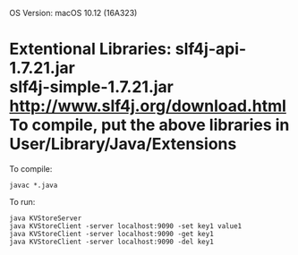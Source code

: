 OS Version: macOS 10.12 (16A323)

Extentional Libraries: 
			slf4j-api-1.7.21.jar    
			slf4j-simple-1.7.21.jar
			http://www.slf4j.org/download.html
To compile, put the above libraries in User/Library/Java/Extensions
======================================================================
To compile:

	javac *.java

To run:

	java KVStoreServer
	java KVStoreClient -server localhost:9090 -set key1 value1
	java KVStoreClient -server localhost:9090 -get key1
	java KVStoreClient -server localhost:9090 -del key1

